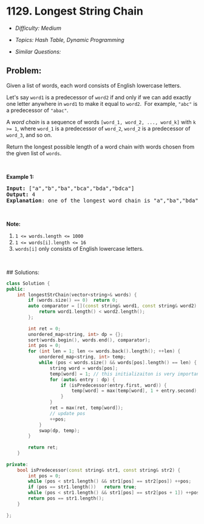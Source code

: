 # 1129. Longest String Chain

* *Difficulty: Medium*

* *Topics: Hash Table, Dynamic Programming*

* *Similar Questions:*

## Problem:

<p>Given a list of words, each word consists of English lowercase letters.</p>

<p>Let&#39;s say <code>word1</code> is a predecessor of <code>word2</code>&nbsp;if and only if we can add exactly one letter anywhere in <code>word1</code> to make it equal to <code>word2</code>.&nbsp; For example,&nbsp;<code>&quot;abc&quot;</code>&nbsp;is a predecessor of <code>&quot;abac&quot;</code>.</p>

<p>A <em>word chain&nbsp;</em>is a sequence of words <code>[word_1, word_2, ..., word_k]</code>&nbsp;with <code>k &gt;= 1</code>,&nbsp;where <code>word_1</code> is a predecessor of <code>word_2</code>, <code>word_2</code> is a predecessor of <code>word_3</code>, and so on.</p>

<p>Return the longest possible length of a word chain with words chosen from the given list of <code>words</code>.</p>

<p>&nbsp;</p>

<p><strong>Example 1:</strong></p>

<pre>
<strong>Input: </strong><span id="example-input-1-1">[&quot;a&quot;,&quot;b&quot;,&quot;ba&quot;,&quot;bca&quot;,&quot;bda&quot;,&quot;bdca&quot;]</span>
<strong>Output: </strong><span id="example-output-1">4
<strong>Explanation</strong>: one of </span>the longest word chain is &quot;a&quot;,&quot;ba&quot;,&quot;bda&quot;,&quot;bdca&quot;.
</pre>

<p>&nbsp;</p>

<p><strong>Note:</strong></p>

<ol>
	<li><code>1 &lt;= words.length &lt;= 1000</code></li>
	<li><code>1 &lt;= words[i].length &lt;= 16</code></li>
	<li><code>words[i]</code> only consists of English lowercase letters.</li>
</ol>

<div>
<p>&nbsp;</p>
</div>
## Solutions:

```c++
class Solution {
public:
    int longestStrChain(vector<string>& words) {
        if (words.size() == 0)  return 0;
        auto comparator = [](const string& word1, const string& word2) {
            return word1.length() < word2.length();
        };
        
        int ret = 0;
        unordered_map<string, int> dp = {};
        sort(words.begin(), words.end(), comparator);
        int pos = 0;
        for (int len = 1; len <= words.back().length(); ++len) {
            unordered_map<string, int> temp;
            while (pos < words.size() && words[pos].length() == len) {
                string word = words[pos];
                temp[word] = 1; // this initializaiton is very important!
                for (auto& entry : dp) {
                    if (isPredecessor(entry.first, word)) {
                        temp[word] = max(temp[word], 1 + entry.second);
                    }
                }
                ret = max(ret, temp[word]);
                // update pos
                ++pos;
            }
            swap(dp, temp);
        }
        
        return ret;
    }
    
private:
    bool isPredecessor(const string& str1, const string& str2) {
        int pos = 0;
        while (pos < str1.length() && str1[pos] == str2[pos]) ++pos;
        if (pos == str1.length())   return true;
        while (pos < str1.length() && str1[pos] == str2[pos + 1]) ++pos;
        return pos == str1.length();
    }
    
};
```
